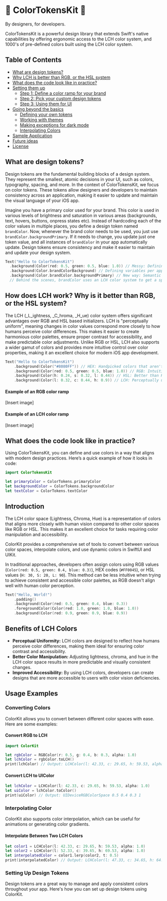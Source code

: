 # 🌈 ColorTokensKit 🌈
By designers, for developers. 

ColorTokensKit is a powerful design library that extends Swift's native capabilities by offering ergonomic access to the LCH color system, and 1000's of pre-defined colors built using the LCH color system. 

## Table of Contents
- [What are design tokens?](#what-are-design-tokens)
- [Why LCH is better than RGB, or the HSL system](#why-lch-is-better-than-rgb-or-the-hsl-system)
- [What does the code look like in practice?](#what-does-the-code-look-like-in-practice)
- [Setting them up](#setting-them-up)
  - [Step 1: Define a color ramp for your brand](#step-1-define-a-color-ramp-for-your-brand)
  - [Step 2: Pick your custom design tokens](#step-2-pick-your-custom-design-tokens)
  - [Step 3: Using them for UI](#step-3-using-them-for-ui)
- [Going beyond the basics](#going-beyond-the-basics)
  - [Defining your own tokens](#defining-your-own-tokens)
  - [Working with themes](#working-with-themes)
  - [Making exceptions for dark mode](#making-exceptions-for-dark-mode)
  - [Interpolating Colors](#interpolating-colors)
- [Sample Application](#sample-application)
- [Future ideas](#future-ideas)
- [License](#license)

<!-- Table of contents look good. Rest needs work. -->

## What are design tokens?
Design tokens are the fundamental building blocks of a design system. They represent the smallest, atomic decisions in your UI, such as colors, typography, spacing, and more. In the context of ColorTokensKit, we focus on color tokens. These tokens allow designers and developers to maintain consistency across an application, making it easier to update and maintain the visual language of your iOS app.

Imagine you have a primary color used for your brand. This color is used in various levels of brightness and saturation in various areas (backgrounds, text, hovers, buttons, onpress states etc).  Instead of hardcoding each of the color values in multiple places, you define a design token named `brandColor`. Now, whenever the brand color needs to be used, you just use `brandColor.backgroundPrimary`. If it needs to change, you update just one token value, and all instances of `brandColor` in your app automatically update. Design tokens ensure consistency and make it easier to maintain and update your design system.

```swift
Text("Hello to ColorTokensKit")
  .background(Color(red: 0.5, green: 0.5, blue: 1.0)) // Messy: Defining colors inline
  .background(Color.brandColorBackground) // Defining variables per application: Often hardcoded. Changing various values associated with brandColor is hard and impractical.
  .background(Color.brandColor.backgroundPrimary) // New way: Semantic naming that enables reusabusability, predictability and enables accessible colors. 
  // Behind the scenes, brandColor uses an LCH color system to get a specific color. It gets the "hue" value from `brandColor` and calculates an accessibile background according to a few defined primitives.
```

## How does LCH work? Why is it better than RGB, or the HSL system?
The LCH (_L_ightness, _C_hroma, _H_ue) color system offers significant advantages over RGB and HSL based initializers. LCH is "perceptually uniform", meaning changes in color values correspond more closely to how humans perceive color differences. This makes it easier to create harmonious color palettes, ensure proper contrast for accessibility, and make predictable color adjustments. Unlike RGB or HSL, LCH also supports a wider gamut of colors and provides more intuitive control over color properties, making it an excellent choice for modern iOS app development.

```swift
Text("Hello to ColorTokensKit")
    .background(Color("#8080FF")) // HEX: Handpicked colors that aren't easy to scale to various usecases. Lots of room for error
    .background(Color(red: 0.5, green: 0.5, blue: 1.0)) // RGB: Intuitive for computers, less so for humans; inconsistent brightness across colors
    .background(Color(h: 0.24, s: 0.32, l: 0.44)) // HSL: Better than RGB, but still inconsistent in perceived color intensity. Some colors like yellow are brighter than others, making it hard to read
    .background(Color(l: 0.32, c: 0.44, h: 0.9)) // LCH: Perceptually uniform; consistent brightness and saturation across hues
```

#### Example of an RGB color ramp
[Insert image]
#### Example of an LCH color ramp
[Insert image]


## What does the code look like in practice?
Using ColorTokensKit, you can define and use colors in a way that aligns with modern design practices. Here’s a quick example of how it looks in code:

```swift
import ColorTokensKit

let primaryColor = ColorTokens.primaryColor
let backgroundColor = ColorTokens.backgroundColor
let textColor = ColorTokens.textColor
```

## Introduction
The LCH color space (Lightness, Chroma, Hue) is a representation of colors that aligns more closely with human vision compared to other color spaces like RGB or HSL. This makes it an excellent choice for tasks requiring color manipulation and accessibility.

ColorKit provides a comprehensive set of tools to convert between various color spaces, interpolate colors, and use dynamic colors in SwiftUI and UIKit.
                                                                                                                            
In traditional approaches, developers often assign colors using RGB values (`Color(red: 0.5, green: 0.4, blue: 0.3)`), HEX codes (`#FF0045`), or HSL values (`H: 30, S: 20, L: 90`). This method can be less intuitive when trying to achieve consistent and accessible color palettes, as RGB doesn't align well with human color perception.

```swift
Text("Hello, World!")
    .padding()
    .background(Color(red: 0.5, green: 0.4, blue: 0.3))
    .foregroundColor(Color(red: 1.0, green: 1.0, blue: 1.0))
    .background(Color(red: 0.9, green: 0.9, blue: 0.9))
```

## Benefits of LCH Colors
- **Perceptual Uniformity:** LCH colors are designed to reflect how humans perceive color differences, making them ideal for ensuring color contrast and accessibility.
- **Better Color Manipulation:** Adjusting lightness, chroma, and hue in the LCH color space results in more predictable and visually consistent changes.
- **Improved Accessibility:** By using LCH colors, developers can create designs that are more accessible to users with color vision deficiencies.

## Usage Examples

### Converting Colors
ColorKit allows you to convert between different color spaces with ease. Here are some examples:

#### Convert RGB to LCH
```swift
import ColorKit

let rgbColor = RGBColor(r: 0.5, g: 0.4, b: 0.3, alpha: 1.0)
let lchColor = rgbColor.toLCH()
print(lchColor) // Output: LCHColor(l: 42.33, c: 29.65, h: 59.53, alpha: 1.0)
```

#### Convert LCH to UIColor
```swift
let lchColor = LCHColor(l: 42.33, c: 29.65, h: 59.53, alpha: 1.0)
let uiColor = lchColor.toColor()
print(uiColor) // Output: UIDeviceRGBColorSpace 0.5 0.4 0.3 1
```

### Interpolating Color
ColorKit also supports color interpolation, which can be useful for animations or generating color gradients.

#### Interpolate Between Two LCH Colors
```swift
let color1 = LCHColor(l: 42.33, c: 29.65, h: 59.53, alpha: 1.0)
let color2 = LCHColor(l: 52.33, c: 39.65, h: 69.53, alpha: 1.0)
let interpolatedColor = color1.lerp(color2, t: 0.5)
print(interpolatedColor) // Output: LCHColor(l: 47.33, c: 34.65, h: 64.53, alpha: 1.0)
```


### Setting Up Design Tokens
Design tokens are a great way to manage and apply consistent colors throughout your app. Here's how you can set up design tokens using ColorKit.
